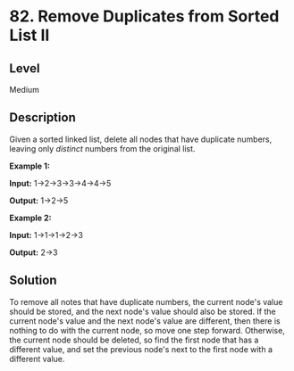 # 82. Remove Duplicates from Sorted List II
## Level
Medium

## Description
Given a sorted linked list, delete all nodes that have duplicate numbers, leaving only *distinct* numbers from the original list.

**Example 1:**

**Input:** 1->2->3->3->4->4->5

**Output:** 1->2->5

**Example 2:**

**Input:** 1->1->1->2->3

**Output:** 2->3

## Solution
To remove all notes that have duplicate numbers, the current node's value should be stored, and the next node's value should also be stored. If the current node's value and the next node's value are different, then there is nothing to do with the current node, so move one step forward. Otherwise, the current node should be deleted, so find the first node that has a different value, and set the previous node's next to the first node with a different value.
